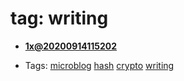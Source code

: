 
# tag: writing

 * **[1x@20200914115202](../content/notebook/captures/logs/20200914115202.md)**

  * Tags:  <a class="tag" href="#!tags/microblog.md">microblog</a>  <a class="tag" href="#!tags/hash.md">hash</a>  <a class="tag" href="#!tags/crypto.md">crypto</a>  <a class="tag" href="#!tags/writing.md">writing</a>